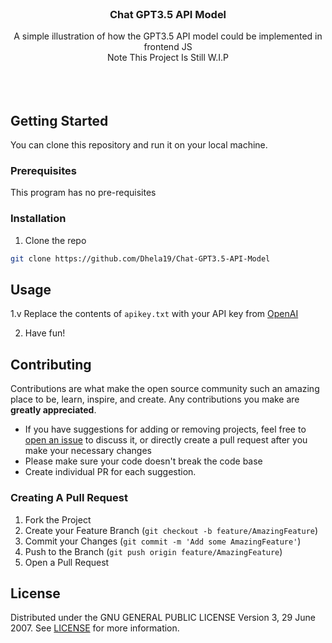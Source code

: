<br/>
   <h3 align="center"> Chat GPT3.5 API Model </h3> 
  
   <p align="center"> 
     A simple illustration of how the GPT3.5 API model could be implemented in frontend JS
     <br/> 
     Note This Project Is Still W.I.P 
     <br/> 
     <br/> 
     <br/> 
     <br/> 
 

 ## Getting Started 
  
 You can clone this repository and run it on your local machine.
  
 ### Prerequisites 
  
 This program has no pre-requisites 
  
 ### Installation 
  
 1. Clone the repo 
  
 ```sh 
 git clone https://github.com/Dhela19/Chat-GPT3.5-API-Model
 ``` 
  
 ## Usage 
  
1.v Replace the contents of ```apikey.txt``` with your API key from [OpenAI](https://openai.com/blog/openai-api)
  
 2.  Have fun! 
  
 ## Contributing 
  
 Contributions are what make the open source community such an amazing place to be,  learn, inspire, and create. Any contributions you make are **greatly appreciated**. 
  
 - If you have suggestions for adding or removing projects, feel free to [open an issue](https://github.com/Dhela19/Chat-GPT3.5-API-Model/issues/new) to discuss it, or directly create a pull request after you make your necessary changes
 - Please make sure your code doesn't break the code base
 - Create individual PR for each suggestion. 
 

 ### Creating A Pull Request 
  
 1. Fork the Project 
 2. Create your Feature Branch (`git checkout -b feature/AmazingFeature`) 
 3. Commit your Changes (`git commit -m 'Add some AmazingFeature'`) 
 4. Push to the Branch (`git push origin feature/AmazingFeature`) 
 5. Open a Pull Request 
  
 ## License 
  
 Distributed under the GNU GENERAL PUBLIC LICENSE
                   Version 3, 29 June 2007. See [LICENSE](https://github.com/ShaanCoding/ReadME-Generator/blob/main/LICENSE.md) for more information. 
